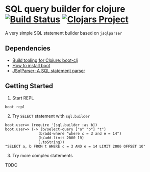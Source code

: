 # SQL query builder for clojure [![Build Status](https://travis-ci.org/hsunsmile/clj-sql-builder.svg?branch=master)](https://travis-ci.org/hsunsmile/clj-sql-builder) [![Clojars Project](https://img.shields.io/clojars/v/clj-sql-builder.svg)](https://clojars.org/clj-sql-builder)

A very simple SQL statement builder based on `jsqlparser`
## Dependencies
- [Build tooling for Clojure: boot-clj](http://boot-clj.com/)
 - [How to install boot](https://github.com/boot-clj/boot#install) 
- [JSqlParser: A SQL statement parser](https://github.com/JSQLParser/JSqlParser)

## Getting Started
1. Start REPL

 ```
 boot repl
 ```

2. Try `SELECT` statement with `sql.builder`

 ```
 boot.user=> (require '[sql.builder :as b])
 boot.user=> (-> (b/select-query ["a" "b"] "t")
                (b/add-where "where c = 3 and e = 14")
                (b/add-limit 2000 10)
                (.toString))
 "SELECT a, b FROM t WHERE c = 3 AND e = 14 LIMIT 2000 OFFSET 10"
 ```

3. Try more complex statements

TODO

